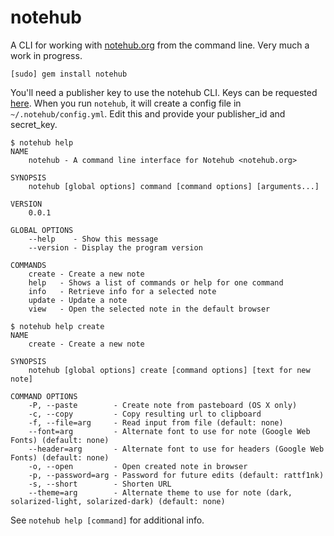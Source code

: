 # notehub

A CLI for working with [notehub.org](http://notehub.org) from the command line. Very much a work in progress.

    [sudo] gem install notehub

You'll need a publisher key to use the notehub CLI. Keys can be requested [here](http://www.notehub.org/api#registration). When you run `notehub`, it will create a config file in `~/.notehub/config.yml`. Edit this and provide your publisher_id and secret_key.

    $ notehub help
    NAME
        notehub - A command line interface for Notehub <notehub.org>

    SYNOPSIS
        notehub [global options] command [command options] [arguments...]

    VERSION
        0.0.1

    GLOBAL OPTIONS
        --help    - Show this message
        --version - Display the program version

    COMMANDS
        create - Create a new note
        help   - Shows a list of commands or help for one command
        info   - Retrieve info for a selected note
        update - Update a note
        view   - Open the selected note in the default browser

    $ notehub help create
    NAME
        create - Create a new note

    SYNOPSIS
        notehub [global options] create [command options] [text for new note]

    COMMAND OPTIONS
        -P, --paste        - Create note from pasteboard (OS X only)
        -c, --copy         - Copy resulting url to clipboard
        -f, --file=arg     - Read input from file (default: none)
        --font=arg         - Alternate font to use for note (Google Web Fonts) (default: none)
        --header=arg       - Alternate font to use for headers (Google Web Fonts) (default: none)
        -o, --open         - Open created note in browser
        -p, --password=arg - Password for future edits (default: rattf1nk)
        -s, --short        - Shorten URL
        --theme=arg        - Alternate theme to use for note (dark, solarized-light, solarized-dark) (default: none)

See `notehub help [command]` for additional info.
